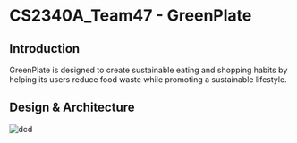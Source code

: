 # CS2340A_Team47 - GreenPlate

## Introduction
GreenPlate is designed to create sustainable eating and shopping habits by helping its users reduce food waste while promoting a sustainable lifestyle. 

## Design & Architecture

![dcd](./images/dcd)
